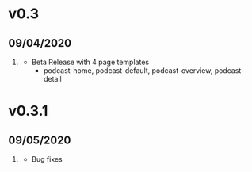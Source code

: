 # v0.3
##  09/04/2020

1. [](#new)
    * Beta Release with 4 page templates
      - podcast-home, podcast-default, podcast-overview, podcast-detail

# v0.3.1
##  09/05/2020

1. [](#new)
    * Bug fixes 
      
